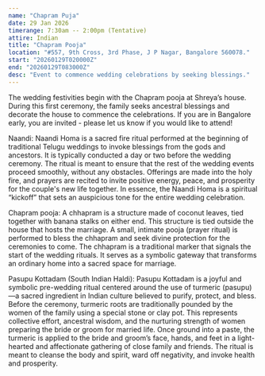 ```yaml
---
name: "Chapram Puja"
date: 29 Jan 2026
timerange: 7:30am -- 2:00pm (Tentative)
attire: Indian
title: "Chapram Pooja"
location: "#557, 9th Cross, 3rd Phase, J P Nagar, Bangalore 560078."
start: "20260129T020000Z"
end: "20260129T083000Z"
desc: "Event to commence wedding celebrations by seeking blessings."
---
```

The wedding festivities begin with the Chapram pooja at Shreya’s house. During this first ceremony, the family seeks ancestral blessings and decorate the house to commence the celebrations. If you are in Bangalore early, you are invited - please let us know if you would like to attend!

Naandi: Naandi Homa is a sacred fire ritual performed at the beginning of traditional Telugu weddings to invoke blessings from the gods and ancestors. It is typically conducted a day or two before the wedding ceremony. The ritual is meant to ensure that the rest of the wedding events proceed smoothly, without any obstacles. Offerings are made into the holy fire, and prayers are recited to invite positive energy, peace, and prosperity for the couple's new life together. In essence, the Naandi Homa is a spiritual “kickoff” that sets an auspicious tone for the entire wedding celebration.

Chapram pooja: A chhapram is a structure made of coconut leaves, tied together with banana stalks on either end. This structure is tied outside the house that hosts the marriage. A small, intimate pooja (prayer ritual) is performed to bless the chhapram and seek divine protection for the ceremonies to come. The chhapram is a traditional marker that signals the start of the wedding rituals. It serves as a symbolic gateway that transforms an ordinary home into a sacred space for marriage.

Pasupu Kottadam (South Indian Haldi):
Pasupu Kottadam is a joyful and symbolic pre-wedding ritual centered around the use of turmeric (pasupu)—a sacred ingredient in Indian culture believed to purify, protect, and bless. Before the ceremony, turmeric roots are traditionally pounded by the women of the family using a special stone or clay pot. This represents collective effort, ancestral wisdom, and the nurturing strength of women preparing the bride or groom for married life. Once ground into a paste, the turmeric is applied to the bride and groom’s face, hands, and feet in a light-hearted and affectionate gathering of close family and friends. The ritual is meant to cleanse the body and spirit, ward off negativity, and invoke health and prosperity.